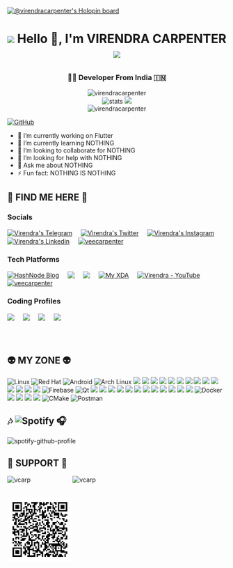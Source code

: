 [![@virendracarpenter's Holopin board](https://holopin.io/api/user/board?user=virendracarpenter)](https://holopin.io/@virendracarpenter)
<!-- <p align="center"> <img src="vcarp cover github.png" alt="me!"/></p> -->

# <p align="center"><img src="https://media3.giphy.com/media/vmQAsNXEgvItJxpgL4/giphy.gif" width="80"> Hello 👋, I'm VIRENDRA CARPENTER<img src="https://media.giphy.com/media/p4NLw3I4U0idi/giphy.gif" width="80"></p>

### <p align="center">👨‍💻 Developer From India 🇮🇳</p> ###

<p align="center">
<img src="https://github-profile-trophy.vercel.app/?username=virendracarpenter&theme=onedark&column=4" alt="virendracarpenter"/> <br>
<img src="https://github-readme-stats.vercel.app/api?username=virendracarpenter&theme=dark&show_icons=true" alt="stats"/>
<img src="https://github-readme-streak-stats.herokuapp.com/?user=virendracarpenter&theme=dark"/> <br>
<img src="https://komarev.com/ghpvc/?username=virendracarpenter" alt="virendracarpenter" />
</p>

[![GitHub](https://img.shields.io/badge/dynamic/json?logo=github&label=GitHub+Followers&labelColor=282c34&color=181717&query=%24.data.totalSubs&url=https%3A%2F%2Fapi.spencerwoo.com%2Fsubstats%2F%3Fsource%3Dgithub%26queryKey%3Dvirendracarpenter&longCache=true)](https://github.com/virendracarpenter) 

* 🔭 I’m currently working on Flutter </li>
* 🌱 I’m currently learning NOTHING </li>
* 👯 I’m looking to collaborate for NOTHING </li>
* 🤔 I’m looking for help with NOTHING </li>
* 💬 Ask me about NOTHING </li>
* ⚡ Fun fact: NOTHING IS NOTHING </li>
  
## 💬 FIND ME HERE 💬 ##


### Socials

<a href="https://t.me/vcarp"/><img align="center" alt="Virendra's Telegram" src="https://img.shields.io/badge/Telegram-2CA5E0?style=for-the-badge&logo=telegram&logoColor=white"></a> &nbsp;&nbsp;&nbsp;
<a href="https://twitter.com/veecarpenter"> <img align="center" alt="Virendra's Twitter" src="https://img.shields.io/badge/Twitter-1DA1F2?style=for-the-badge&logo=twitter&logoColor=white"/></a> &nbsp;&nbsp;&nbsp;
<a href="https://www.instagram.com/virendra_carpenter/"><img align="center" alt="Virendra's Instagram" src="https://img.shields.io/badge/Instagram-E4405F?style=for-the-badge&logo=instagram&logoColor=white"/></a> &nbsp;&nbsp;&nbsp;
<a href="https://www.linkedin.com/in/virendracarpenter/"><img align="center" alt="Virendra's Linkedin" src="https://img.shields.io/badge/LinkedIn-0077B5?style=for-the-badge&logo=linkedin&logoColor=white"/></a> &nbsp;&nbsp;&nbsp;
<a href="https://twitter.com/veecarpenter"><img align="center" src="https://img.shields.io/twitter/follow/veecarpenter?logo=twitter&style=for-the-badge" alt="veecarpenter" /></a> 
                                                                                          
### Tech Platforms                                                                                   

<a href="https://codecompilers.hashnode.dev/"><img align="center" alt="HashNode Blog" src="https://img.shields.io/badge/Hashnode-2962FF?style=for-the-badge&logo=hashnode&logoColor=white"/></a> &nbsp;&nbsp;&nbsp;
<a href="https://dev.to/virendracarpenter"><img align="center" src="https://img.shields.io/badge/dev.to-0A0A0A?style=for-the-badge&logo=devdotto&logoColor=white"/></a>
&nbsp;&nbsp;&nbsp;
<a href="https://stackoverflow.com/users/virendracarpenter"><img align="center" src="https://img.shields.io/badge/Stack_Overflow-FE7A16?style=for-the-badge&logo=stack-overflow&logoColor=white"/></a> &nbsp;&nbsp;&nbsp;
<a href="https://forum.xda-developers.com/m/virendra_carpenter.10819621/"><img align="center" alt="My XDA" src="https://img.shields.io/badge/xda%20developers-2DAAE9?style=for-the-badge&logo=xda-developers&logoColor=white"/></a> &nbsp;&nbsp;&nbsp;
<a href="https://www.youtube.com/channel/UCiNt1V4WSLB0hLUy4pSDynw/"><img align="center" alt="Virendra - YouTube" src="https://img.shields.io/badge/YouTube-FF0000?style=for-the-badge&logo=youtube&logoColor=white"/></a>  &nbsp;&nbsp;&nbsp;
<a href="https://www.youtube.com/channel/UCiNt1V4WSLB0hLUy4pSDynw/"><img align="center" src="https://img.shields.io/youtube/channel/subscribers/UCiNt1V4WSLB0hLUy4pSDynw?style=for-the-badge" alt="veecarpenter" /></a>

### Coding Profiles
<a href="https://www.codechef.com/users/vcarp"><img align="center" src="https://img.shields.io/badge/Codechef-%23B92B27.svg?&style=for-the-badge&logo=Codechef&logoColor=white"/></a> &nbsp;&nbsp;&nbsp;
<a href="https://www.hackerrank.com/viren_28opensky"><img align="center" src="https://img.shields.io/badge/-Hackerrank-2EC866?style=for-the-badge&logo=HackerRank&logoColor=white"/></a> &nbsp;&nbsp;&nbsp;
<a href="https://www.leetcode.com/vcarp"><img align="center" src="https://img.shields.io/badge/-LeetCode-FFA116?style=for-the-badge&logo=LeetCode&logoColor=black"/></a> &nbsp;&nbsp;&nbsp;
<a href="https://auth.geeksforgeeks.org/user/vcarp"><img align="center" src="https://img.shields.io/badge/GeeksforGeeks-298D46?style=for-the-badge&logo=geeksforgeeks&logoColor=white"/></a> &nbsp;&nbsp;&nbsp;

</br>
</br>

## 👽 MY ZONE 👽 ##

![Linux](https://img.shields.io/badge/Linux-FCC624?style=for-the-badge&logo=linux&logoColor=black)
![Red Hat](https://img.shields.io/badge/Red%20Hat-EE0000?style=for-the-badge&logo=redhat&logoColor=white)
![Android](https://img.shields.io/badge/Android-3DDC84?style=for-the-badge&logo=android&logoColor=white) 
![Arch Linux](https://img.shields.io/badge/Arch_Linux-1793D1?style=for-the-badge&logo=arch-linux&logoColor=white) 
![](https://img.shields.io/badge/Fedora-294172?style=for-the-badge&logo=fedora&logoColor=white) 
![](https://img.shields.io/badge/lineageos-167C80?style=for-the-badge&logo=lineageos&logoColor=white) 
![](https://img.shields.io/badge/Python-3776AB?style=for-the-badge&logo=python&logoColor=white) 
![](https://img.shields.io/badge/HTML5-E34F26?style=for-the-badge&logo=html5&logoColor=white) 
![](https://img.shields.io/badge/CSS3-1572B6?style=for-the-badge&logo=css3&logoColor=white)
![](https://img.shields.io/badge/JavaScript-F7DF1E?style=for-the-badge&logo=javascript&logoColor=black)
![](https://img.shields.io/badge/C%2B%2B-00599C?style=for-the-badge&logo=c%2B%2B&logoColor=white)
![](https://img.shields.io/badge/Java-ED8B00?style=for-the-badge&logo=java&logoColor=white)
![](https://img.shields.io/badge/Dart-0175C2?style=for-the-badge&logo=dart&logoColor=white)
![](https://img.shields.io/badge/Shell_Script-121011?style=for-the-badge&logo=gnu-bash&logoColor=white)
![](https://img.shields.io/badge/Flutter-02569B?style=for-the-badge&logo=flutter&logoColor=white)
![](https://img.shields.io/badge/MySQL-00000F?style=for-the-badge&logo=mysql&logoColor=white)
![](https://img.shields.io/badge/Oracle-F80000?style=for-the-badge&logo=Oracle&logoColor=white)
![](https://img.shields.io/badge/Amazon_AWS-232F3E?style=for-the-badge&logo=amazon-aws&logoColor=white)
![Firebase](https://img.shields.io/badge/Firebase-039BE5?style=for-the-badge&logo=Firebase&logoColor=white)
![Qt](https://img.shields.io/badge/Qt-%23217346.svg?style=for-the-badge&logo=Qt&logoColor=white)
![](https://img.shields.io/badge/TensorFlow-FF6F00?style=for-the-badge&logo=tensorflow&logoColor=white)
![](https://img.shields.io/badge/Heroku-430098?style=for-the-badge&logo=heroku&logoColor=white)
![](https://img.shields.io/badge/Nextcloud-0082C9?style=for-the-badge&logo=Nextcloud&logoColor=white)
![](https://img.shields.io/badge/MariaDB-003545?style=for-the-badge&logo=mariadb&logoColor=white)
![](https://img.shields.io/badge/Adobe%20Illustrator-FF9A00?style=for-the-badge&logo=adobe%20illustrator&logoColor=white)
![](https://img.shields.io/badge/Figma-F24E1E?style=for-the-badge&logo=figma&logoColor=white)
![](https://img.shields.io/badge/gimp-5C5543?style=for-the-badge&logo=gimp&logoColor=white)
![](https://img.shields.io/badge/Inkscape-000000?style=for-the-badge&logo=Inkscape&logoColor=white)
![](https://img.shields.io/badge/VIM-%2311AB00.svg?&style=for-the-badge&logo=vim&logoColor=white)
![](https://img.shields.io/badge/Visual_Studio_Code-0078D4?style=for-the-badge&logo=visual%20studio%20code&logoColor=white)
![](https://img.shields.io/badge/GIT-E44C30?style=for-the-badge&logo=git&logoColor=white)
![](https://img.shields.io/badge/Google_Cloud-4285F4?style=for-the-badge&logo=google-cloud&logoColor=white)
![Docker](https://img.shields.io/badge/docker-%230db7ed.svg?style=for-the-badge&logo=docker&logoColor=white)
![](https://img.shields.io/badge/Android_Studio-3DDC84?style=for-the-badge&logo=android-studio&logoColor=white)
![](https://img.shields.io/badge/IntelliJ_IDEA-000000.svg?style=for-the-badge&logo=intellij-idea&logoColor=white)
![](https://img.shields.io/badge/tmux-1BB91F?style=for-the-badge&logo=tmux&logoColor=white)
![](https://img.shields.io/badge/Tor_Browser-7D4698?style=for-the-badge&logo=Tor-Browser&logoColor=white)
![CMake](https://img.shields.io/badge/CMake-%23008FBA.svg?style=for-the-badge&logo=cmake&logoColor=white)
![Postman](https://img.shields.io/badge/Postman-FF6C37?style=for-the-badge&logo=postman&logoColor=white)
                                                                                                         
## 🎶 ![Spotify](https://img.shields.io/badge/Spotify-1ED760?style=for-the-badge&logo=spotify&logoColor=white) 🎧 ##                   
![spotify-github-profile](https://spotify-github-profile.vercel.app/api/view?uid=31em2kzeeu5yksdlb5nzytlhkge4&cover_image=true&theme=novatorem&show_offline=false&bar_color=53b14f&bar_color_cover=false)

## 💸 SUPPORT 💸 ##
<img align="left" src="https://img.shields.io/badge/phonepe-3DDC84?style=for-the-badge&logo=phonepe&logoColor=white&color=purple" width="150" alt="vcarp"/> 
<a href="https://www.buymeacoffee.com/vcarp"> <img align="left" src="https://cdn.buymeacoffee.com/buttons/v2/default-yellow.png" width="150" alt="vcarp" /></a><br><br>
<p align="left"><a href="https:/"><img align="center" src="docs/virendra%20carpenter_upi.png" width="150" alt="vcarp"/></a><p>
<br><br>
